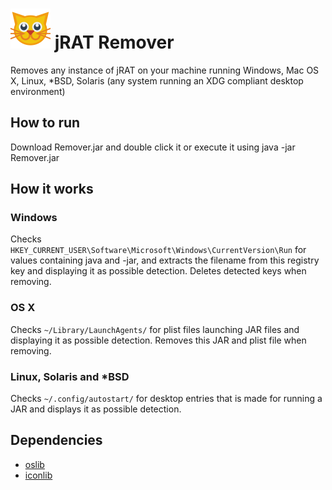 # ![Icon](src/icons/icon-64x64.png) jRAT Remover
Removes any instance of jRAT on your machine running Windows, Mac OS X, Linux, *BSD, Solaris (any system running an XDG compliant desktop environment)

## How to run
Download Remover.jar and double click it or execute it using java -jar Remover.jar

## How it works

### Windows

Checks ```HKEY_CURRENT_USER\Software\Microsoft\Windows\CurrentVersion\Run``` for values containing java and -jar, and extracts the filename from this registry key and displaying it as possible detection. Deletes detected keys when removing.

### OS X

Checks ```~/Library/LaunchAgents/``` for plist files launching JAR files and displaying it as possible detection.
Removes this JAR and plist file when removing.

### Linux, Solaris and *BSD

Checks ```~/.config/autostart/``` for desktop entries that is made for running a JAR and displays it as possible detection.

## Dependencies

- [oslib](https://github.com/redpois0n/oslib)
- [iconlib](https://github.com/redpois0n/iconlib)
